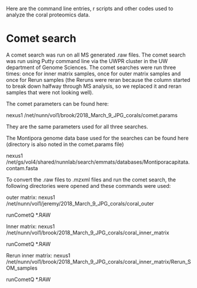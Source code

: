 Here are the command line entries, r scripts and other codes used to analyze the coral proteomics data.

# Comet search

A comet search was run on all MS generated .raw files. The comet search was run using Putty command line via the UWPR cluster in the UW department of Genome Sciences. The comet searches were run three times: once for inner matrix samples, once for outer matrix samples and once for Rerun samples (the Reruns were reran because the column started to break down halfway through MS analysis, so we replaced it and reran samples that were not looking well). 

The comet parameters can be found here:

nexus1 /net/nunn/vol1/brook/2018_March_9_JPG_corals/comet.params

They are the same parameters used for all three searches.

The Montipora genome data base used for the searches can be found here (directory is also noted in the comet.params file)

nexus1 /net/gs/vol4/shared/nunnlab/search/emmats/databases/Montiporacapitata.contam.fasta

To convert the .raw files to .mzxml files and run the comet search, the following directories were opened and these commands were used:

outer matrix:
nexus1 /net/nunn/vol1/jeremy/2018_March_9_JPG_corals/coral_outer

runCometQ *.RAW

Inner matrix:
nexus1 /net/nunn/vol1/brook/2018_March_9_JPG_corals/coral_inner_matrix

runCometQ *.RAW

Rerun inner matrix:
nexus1 /net/nunn/vol1/brook/2018_March_9_JPG_corals/coral_inner_matrix/Rerun_SOM_samples

runCometQ *.RAW







